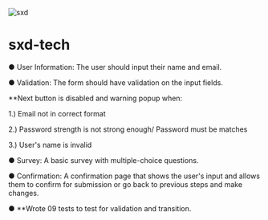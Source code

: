 ![sxd](https://github.com/leonardotran/sxd-tech/assets/60949882/b6f1f6f0-c811-4589-9ffd-a3adaed14fdb)

# sxd-tech

● User Information: The user should input their name and email.

● Validation: The form should have validation on the input fields. 

**Next button is disabled and warning popup when:

  1.) Email not in correct format
  
  2.) Password strength is not strong enough/ Password must be matches
  
  3.) User's name is invalid 

● Survey: A basic survey with multiple-choice questions.

● Confirmation: A confirmation page that shows the user's input and allows them to confirm
for submission or go back to previous steps and make changes.

● **Wrote 09 tests to test for validation and transition.
